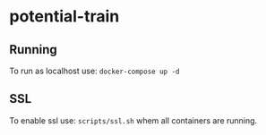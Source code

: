 # potential-train

## Running
To run as localhost use: `docker-compose up -d`

## SSL
To enable ssl use: `scripts/ssl.sh` whem all containers are running.
